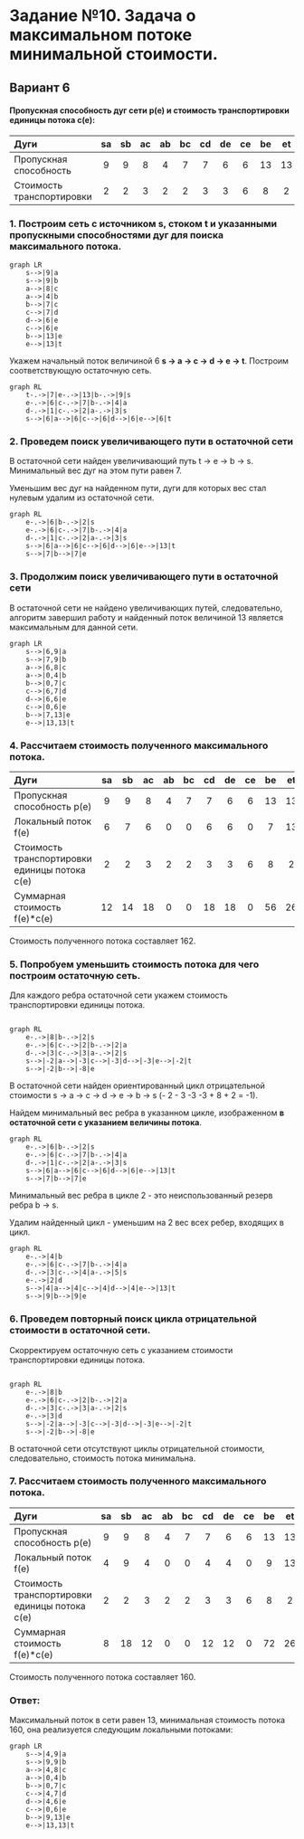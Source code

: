 # Задание №10. Задача о максимальном потоке минимальной стоимости.
## Вариант 6

#### Пропускная способность дуг сети p(e) и стоимость транспортировки  единицы потока c(e):


| Дуги                      | sa | sb | ac | ab | bc | cd | de | ce | be | et |
|:--------------------------|:--:|:--:|:--:|:--:|:--:|:--:|:--:|:--:|:--:|:--:|
| Пропускная способность    | 9  | 9  | 8  | 4  | 7  | 7  | 6  | 6  | 13 | 13 |
| Стоимость транспортировки | 2  | 2  | 3  | 2  | 2  | 3  | 3  | 6  | 8  | 2  |

### 1. Построим сеть с источником **s**, стоком **t** и указанными пропускными способностями дуг для поиска максимального потока.

```mermaid
graph LR
    s-->|9|a
    s-->|9|b
    a-->|8|c
    a-->|4|b
    b-->|7|c
    c-->|7|d
    d-->|6|e
    c-->|6|e
    b-->|13|e
    e-->|13|t
```

Укажем начальный поток величиной 6 **s -> a -> c -> d -> e -> t**. Построим соответствующую остаточную сеть.

```mermaid
graph RL
    t-.->|7|e-.->|13|b-.->|9|s
    e-.->|6|c-.->|7|b-.->|4|a
    d-.->|1|c-.->|2|a-.->|3|s
    s-->|6|a-->|6|c-->|6|d-->|6|e-->|6|t
```


### 2. Проведем поиск увеличивающего пути в остаточной сети
В остаточной сети найден увеличивающий путь t -> e -> b -> s. Минимальный вес дуг на этом пути равен 7.

Уменьшим вес дуг на найденном пути, дуги для которых вес стал нулевым удалим из остаточной сети.

```mermaid
graph RL
    e-.->|6|b-.->|2|s
    e-.->|6|c-.->|7|b-.->|4|a
    d-.->|1|c-.->|2|a-.->|3|s
    s-->|6|a-->|6|c-->|6|d-->|6|e-->|13|t
    s-->|7|b-->|7|e
```

### 3. Продолжим поиск увеличивающего пути в остаточной сети

В остаточной сети не найдено увеличивающих путей, следовательно, алгоритм завершил работу и найденный поток величиной 13 является максимальным для данной сети.

```mermaid
graph LR
    s-->|6,9|a
    s-->|7,9|b
    a-->|6,8|c
    a-->|0,4|b
    b-->|0,7|c
    c-->|6,7|d
    d-->|6,6|e
    c-->|0,6|e
    b-->|7,13|e
    e-->|13,13|t
```

### 4. Рассчитаем стоимость полученного максимального потока.

| Дуги                                          | sa | sb | ac | ab | bc | cd | de | ce | be | et | Итого  |
|:----------------------------------------------|:--:|:--:|:--:|:--:|:--:|:--:|:--:|:--:|:--:|:--:|:------:|
| Пропускная способность p(e)                   | 9  | 9  | 8  | 4  | 7  | 7  | 6  | 6  | 13 | 13 |        |
| Локальный поток f(e)                          | 6  | 7  | 6  | 0  | 0  | 6  | 6  | 0  | 7  | 13 |        |
| Стоимость транспортировки единицы потока c(e) | 2  | 2  | 3  | 2  | 2  | 3  | 3  | 6  | 8  | 2  |        |
| Суммарная стоимость f(e)*c(e)                 | 12 | 14 | 18 | 0  | 0  | 18 | 18 | 0  | 56 | 26 | **162** |

Стоимость полученного потока составляет 162. 

### 5. Попробуем уменьшить стоимость потока для чего построим остаточную сеть.
Для каждого ребра остаточной сети укажем стоимость транспортировки единицы потока.

```mermaid

graph RL
    e-.->|8|b-.->|2|s
    e-.->|6|c-.->|2|b-.->|2|a
    d-.->|3|c-.->|3|a-.->|2|s
    s-->|-2|a-->|-3|c-->|-3|d-->|-3|e-->|-2|t
    s-->|-2|b-->|-8|e
```
В остаточной сети найден ориентированный цикл отрицательной стоимости s -> a -> c -> d -> e -> b -> s (- 2 - 3 -3 -3 + 8 + 2 = -1). 

Найдем минимальный вес ребра в указанном цикле, изображенном **в остаточной сети с указанием величины потока**.  

```mermaid
graph RL
    e-.->|6|b-.->|2|s
    e-.->|6|c-.->|7|b-.->|4|a
    d-.->|1|c-.->|2|a-.->|3|s
    s-->|6|a-->|6|c-->|6|d-->|6|e-->|13|t
    s-->|7|b-->|7|e
```

Минимальный вес ребра в цикле 2 - это неиспользованный резерв ребра b -> s.

Удалим найденный цикл - уменьшим на 2 вес всех ребер, входящих в цикл.

```mermaid
graph RL
    e-.->|4|b
    e-.->|6|c-.->|7|b-.->|4|a
    d-.->|3|c-.->|4|a-.->|5|s
    e-.->|2|d
    s-->|4|a-->|4|c-->|4|d-->|4|e-->|13|t
    s-->|9|b-->|9|e
```

### 6. Проведем повторный поиск цикла отрицательной стоимости в остаточной сети.
Скорректируем остаточную сеть с указанием стоимости транспортировки единицы потока.

```mermaid

graph RL
    e-.->|8|b
    e-.->|6|c-.->|2|b-.->|2|a
    d-.->|3|c-.->|3|a-.->|2|s
    e-.->|3|d
    s-->|-2|a-->|-3|c-->|-3|d-->|-3|e-->|-2|t
    s-->|-2|b-->|-8|e
```

В остаточной сети отсутствуют циклы отрицательной стоимости, следовательно, стоимость потока минимальна.

### 7. Рассчитаем стоимость полученного максимального потока.

| Дуги                                          | sa | sb | ac | ab | bc | cd | de | ce | be | et | Итого  |
|:----------------------------------------------|:--:|:--:|:--:|:--:|:--:|:--:|:--:|:--:|:--:|:--:|:------:|
| Пропускная способность p(e)                   | 9  | 9  | 8  | 4  | 7  | 7  | 6  | 6  | 13 | 13 |        |
| Локальный поток f(e)                          | 4  | 9  | 4  | 0  | 0  | 4  | 4  | 0  | 9  | 13 |        |
| Стоимость транспортировки единицы потока c(e) | 2  | 2  | 3  | 2  | 2  | 3  | 3  | 6  | 8  | 2  |        |
| Суммарная стоимость f(e)*c(e)                 | 8  | 18 | 12 | 0  | 0  | 12 | 12 | 0  | 72 | 26 | **160** |


Стоимость полученного потока составляет 160. 

### Ответ:
Максимальный поток в сети равен 13, минимальная стоимость потока 160, она реализуется следующим локальными потоками:

```mermaid
graph LR
    s-->|4,9|a
    s-->|9,9|b
    a-->|4,8|c
    a-->|0,4|b
    b-->|0,7|c
    c-->|4,7|d
    d-->|4,6|e
    c-->|0,6|e
    b-->|9,13|e
    e-->|13,13|t
```
